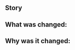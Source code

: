 ## Story
<!--- Add link to trello story -->

## What was changed:
<!--- Brief description of what code changes were made -->

## Why was it changed:
<!--- Context for someone to understand why you made the change -->
